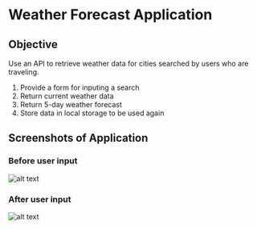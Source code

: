 # Weather Forecast Application

## Objective

Use an API to retrieve weather data for cities searched by users who are traveling.

1. Provide a form for inputing a search
2. Return current weather data
3. Return 5-day weather forecast
4. Store data in local storage to be used again

## Screenshots of Application

### Before user input

![alt text](image.jpg)

### After user input

![alt text](image.jpg)
